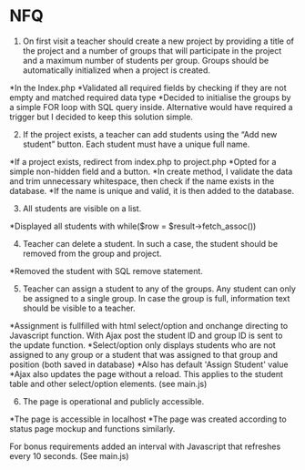 # NFQ
 
1. On first visit a teacher should create a new project by providing a title of the project and
a number of groups that will participate in the project and a maximum number of
students per group. Groups should be automatically initialized when a project is created.

*In the Index.php
*Validated all required fields by checking if they are not empty and matched required data type
*Decided to initialise the groups by a simple FOR loop with SQL query inside. Alternative would have required a trigger but I decided to keep this solution simple.

2. If the project exists, a teacher can add students using the “Add new student” button.
Each student must have a unique full name.

*If a project exists, redirect from index.php to project.php
*Opted for a simple non-hidden field and a button.
*In create method, I validate the data and trim unnecessary whitespace, then check if the name exists in the database.
*If the name is unique and valid, it is then added to the database.

3. All students are visible on a list.

*Displayed all students with while($row = $result->fetch_assoc())

4. Teacher can delete a student. In such a case, the student should be removed from the
group and project.

*Removed the student with SQL remove statement.

5. Teacher can assign a student to any of the groups. Any student can only be assigned to
a single group. In case the group is full, information text should be visible to a teacher.

*Assignment is fullfilled with html select/option and onchange directing to Javascript function. With Ajax post the student ID and group ID is sent to the update function.
*Select/option only displays students who are not assigned to any group or a student that was assigned to that group and position (both saved in database)
*Also has default 'Assign Student' value
*Ajax also updates the page without a reload. This applies to the student table and other select/option elements. (see main.js)

6. The page is operational and publicly accessible.

*The page is accessible in localhost
*The page was created according to status page mockup and functions similarly.

For bonus requirements added an interval with Javascript that refreshes every 10 seconds. (See main.js)